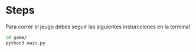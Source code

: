 # Steps

Para correr el jeugo debes seguir las siguientes insturcciones en la terminal

```sh
cd game/
python3 main.py
```